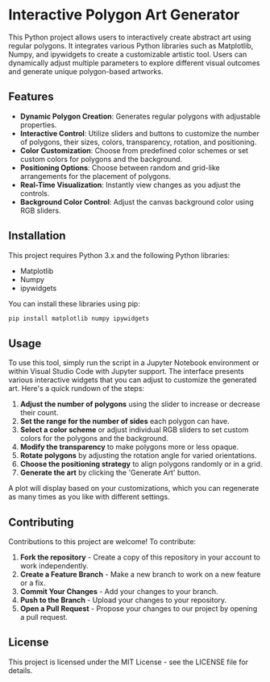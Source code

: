 # Interactive Polygon Art Generator

This Python project allows users to interactively create abstract art using regular polygons. It integrates various Python libraries such as Matplotlib, Numpy, and ipywidgets to create a customizable artistic tool. Users can dynamically adjust multiple parameters to explore different visual outcomes and generate unique polygon-based artworks.

## Features

- **Dynamic Polygon Creation**: Generates regular polygons with adjustable properties.
- **Interactive Control**: Utilize sliders and buttons to customize the number of polygons, their sizes, colors, transparency, rotation, and positioning.
- **Color Customization**: Choose from predefined color schemes or set custom colors for polygons and the background.
- **Positioning Options**: Choose between random and grid-like arrangements for the placement of polygons.
- **Real-Time Visualization**: Instantly view changes as you adjust the controls.
- **Background Color Control**: Adjust the canvas background color using RGB sliders.

## Installation

This project requires Python 3.x and the following Python libraries:
- Matplotlib
- Numpy
- ipywidgets

You can install these libraries using pip:

```bash
pip install matplotlib numpy ipywidgets
```

## Usage

To use this tool, simply run the script in a Jupyter Notebook environment or within Visual Studio Code with Jupyter support. The interface presents various interactive widgets that you can adjust to customize the generated art. Here's a quick rundown of the steps:

1. **Adjust the number of polygons** using the slider to increase or decrease their count.
2. **Set the range for the number of sides** each polygon can have.
3. **Select a color scheme** or adjust individual RGB sliders to set custom colors for the polygons and the background.
4. **Modify the transparency** to make polygons more or less opaque.
5. **Rotate polygons** by adjusting the rotation angle for varied orientations.
6. **Choose the positioning strategy** to align polygons randomly or in a grid.
7. **Generate the art** by clicking the 'Generate Art' button.

A plot will display based on your customizations, which you can regenerate as many times as you like with different settings.

## Contributing

Contributions to this project are welcome! To contribute:

1. **Fork the repository** - Create a copy of this repository in your account to work independently.
2. **Create a Feature Branch** - Make a new branch to work on a new feature or a fix.
3. **Commit Your Changes** - Add your changes to your branch.
4. **Push to the Branch** - Upload your changes to your repository.
5. **Open a Pull Request** - Propose your changes to our project by opening a pull request.

## License

This project is licensed under the MIT License - see the LICENSE file for details.
